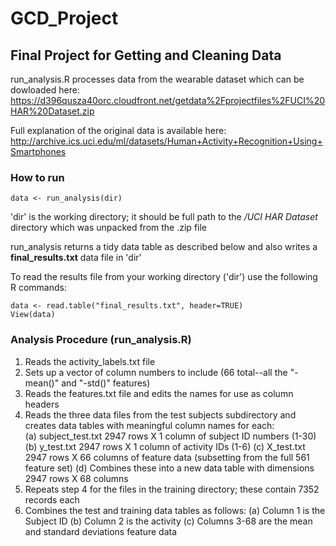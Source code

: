 # GCD_Project
## Final Project for Getting and Cleaning Data 

run_analysis.R processes data from the wearable dataset which can be dowloaded here:
https://d396qusza40orc.cloudfront.net/getdata%2Fprojectfiles%2FUCI%20HAR%20Dataset.zip

Full explanation of the original data is available here:
http://archive.ics.uci.edu/ml/datasets/Human+Activity+Recognition+Using+Smartphones

### How to run

```
data <- run_analysis(dir)
```

'dir' is the working directory; it should be full path to the */UCI HAR Dataset* 
directory which was unpacked from the .zip file

run_analysis returns a tidy data table as described below and also writes a 
**final_results.txt** data file in 'dir' 

To read the results file from your working directory ('dir') use the following R commands:

```
data <- read.table("final_results.txt", header=TRUE)
View(data)
```

### Analysis Procedure (run_analysis.R)
1. Reads the activity_labels.txt file
2. Sets up a vector of column numbers to include (66 total--all the "-mean()" and "-std()" features)
3. Reads the features.txt file and edits the names for use as column headers
4. Reads the three data files from the test subjects subdirectory and creates data tables with meaningful column names for each:  
  (a) subject_test.txt 2947 rows X 1 column of subject ID numbers (1-30)
  (b) y_test.txt 2947 rows X 1 column of activity IDs (1-6)
  (c) X_test.txt 2947 rows X 66 columns of feature data (subsetting from the full 561 feature set)
  (d) Combines these into a new data table with dimensions 2947 rows X 68 columns 
5. Repeats step 4 for the files in the training directory; these contain 7352 records each
6. Combines the test and training data tables as follows:
  (a) Column 1 is the Subject ID
  (b) Column 2 is the activity
  (c) Columns 3-68 are the mean and standard deviations feature data

